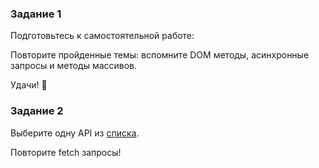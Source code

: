 ### Задание 1

Подготовьтесь к самостоятельной работе:

Повторите пройденные темы: вспомните DOM методы, асинхронные запросы и методы массивов.

Удачи! 🚀


### Задание 2

Выберите одну API из [списка](https://pxstudio.pw/blog/15-besplatnyh-api-dlya-napisaniya-testovyh-prilozhenij).

Повторите fetch запросы!


